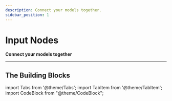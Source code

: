 ```yaml
---
description: Connect your models together.
sidebar_position: 1
---
```


# Input Nodes

**Connect your models together**
<hr />




## The Building Blocks




import Tabs from '@theme/Tabs';
import TabItem from '@theme/TabItem';
import CodeBlock from "@theme/CodeBlock";

